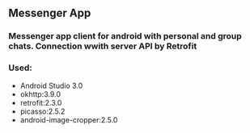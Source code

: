 ## Messenger App

### Messenger app client for android with personal and group chats. Connection wwith server API by Retrofit

### Used:
- Android Studio 3.0
- okhttp:3.9.0
- retrofit:2.3.0
- picasso:2.5.2
- android-image-cropper:2.5.0

